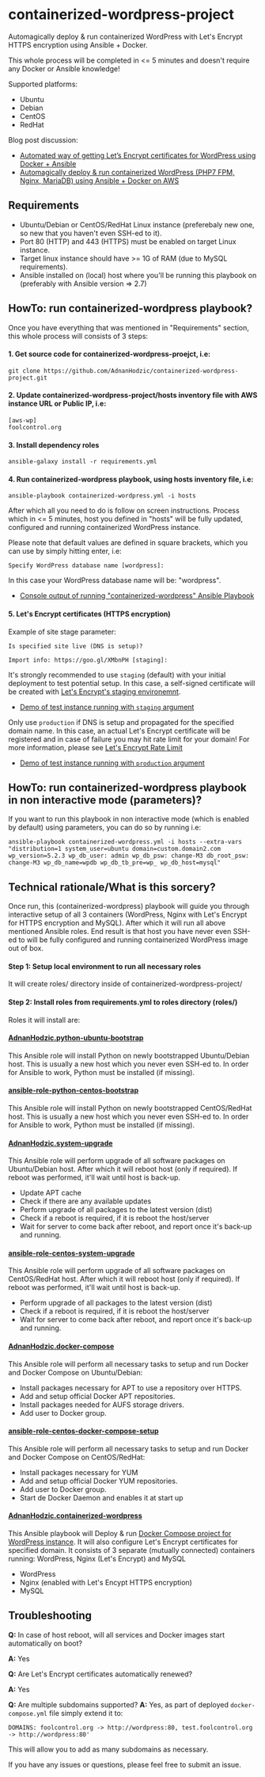# containerized-wordpress-project

Automagically deploy & run containerized WordPress with Let's Encrypt HTTPS encryption using Ansible + Docker.

This whole process will be completed in <= 5 minutes and doesn't require any Docker or Ansible knowledge!

Supported platforms:
* Ubuntu
* Debian
* CentOS
* RedHat

Blog post discussion: 
* [Automated way of getting Let’s Encrypt certificates for WordPress using Docker + Ansible](http://foolcontrol.org/?p=2758)
* [Automagically deploy & run containerized WordPress (PHP7 FPM, Nginx, MariaDB) using Ansible + Docker on AWS](http://foolcontrol.org/?p=2002)

## Requirements

* Ubuntu/Debian or CentOS/RedHat Linux instance (preferebaly new one, so new that you haven't even SSH-ed to it).
* Port 80 (HTTP) and 443 (HTTPS) must be enabled on target Linux instance.
* Target linux instance should have >= 1G of RAM (due to MySQL requirements).
* Ansible installed on (local) host where you'll be running this playbook on (preferably with Ansible version => 2.7)

## HowTo: run containerized-wordpress playbook?

Once you have everything that was mentioned in "Requirements" section, this whole process will consists of 3 steps:

#### 1. Get source code for containerized-wordpress-proejct, i.e:

```
git clone https://github.com/AdnanHodzic/containerized-wordpress-project.git
```

 #### 2. Update containerized-wordpress-project/hosts inventory file with AWS instance URL or Public IP, i.e:

```
[aws-wp]
foolcontrol.org
```

#### 3. Install dependency roles

```
ansible-galaxy install -r requirements.yml
```

#### 4. Run containerized-wordpress playbook, using hosts inventory file, i.e:

```
ansible-playbook containerized-wordpress.yml -i hosts
```

After which all you need to do is follow on screen instructions. Process which in <= 5 minutes, host you defined in "hosts" will be fully updated, configured and running containerized WordPress instance.

Please note that default values are defined in square brackets, which you can use by simply hitting enter, i.e:
```
Specify WordPress database name [wordpress]:
```

In this case your WordPress database name will be: "wordpress".

* [Console output of running "containerized-wordpress" Ansible Playbook](http://foolcontrol.org/wp-content/uploads/2018/03/containerized-wordpress-run-with-lets-encrypt-2.png)

#### 5. Let's Encrypt certificates (HTTPS encryption)

Example of site stage parameter:

```
Is specified site live (DNS is setup)?

Import info: https://goo.gl/XMbnPH [staging]:
```

It's strongly recommended to use `staging` (default) with your initial deployment to test potential setup. In this case, a self-signed certificate will be created with [Let's Encrypt's staging environemnt](https://letsencrypt.org/docs/staging-environment/).

* [Demo of test instance running with `staging` argument](https://foolcontrol.org/wp-content/uploads/2018/03/stage-false-test3.png)

Only use `production` if DNS is setup and propagated for the specified domain name. In this case, an actual Let's Encrypt certificate will be registered and in case of failure you may hit rate limit for your domain! For more information, please see [Let's Encrypt Rate Limit](https://letsencrypt.org/docs/rate-limits/)

* [Demo of test instance running with `production` argument](https://foolcontrol.org/wp-content/uploads/2018/03/stage-live-test3.png)
 
## HowTo: run containerized-wordpress playbook in non interactive mode (parameters)?

If you want to run this playbook in non interactive mode (which is enabled by default) using parameters, you can do so by running i.e:

```
ansible-playbook containerized-wordpress.yml -i hosts --extra-vars "distribution=1 system_user=ubuntu domain=custom.domain2.com wp_version=5.2.3 wp_db_user: admin wp_db_psw: change-M3 db_root_psw: change-M3 wp_db_name=wpdb wp_db_tb_pre=wp_ wp_db_host=mysql"
```

## Technical rationale/What is this sorcery?

Once run, this (containerized-wordpress) playbook will guide you through interactive setup of all 3 containers (WordPress, Nginx with Let's Encrypt for HTTPS encryption and MySQL). After which it will run all above mentioned Ansible roles. End result is that host you have never even SSH-ed to will be fully configured and running containerized WordPress image out of box.

#### Step 1: Setup local environment to run all necessary roles

It will create roles/ directory inside of containerized-wordpress-project/

#### Step 2: Install roles from requirements.yml to roles directory (roles/)

Roles it will install are:

#### [AdnanHodzic.python-ubuntu-bootstrap](https://galaxy.ansible.com/AdnanHodzic/python-ubuntu-bootstrap/)

This Ansible role will install Python on newly bootstrapped Ubuntu/Debian host. This is usually a new host which you never even SSH-ed to. In order for Ansible to work, Python must be installed (if missing).

#### [ansible-role-python-centos-bootstrap](https://github.com/iMartzen/ansible-role-python-centos-bootstrap)

This Ansible role will install Python on newly bootstrapped CentOS/RedHat host. This is usually a new host which you never even SSH-ed to. In order for Ansible to work, Python must be installed (if missing).

#### [AdnanHodzic.system-upgrade](https://galaxy.ansible.com/AdnanHodzic/system-upgrade/)

This Ansible role will perform upgrade of all software packages on Ubuntu/Debian host. After which it will reboot host (only if required). If reboot was performed, it'll wait until host is back-up.

* Update APT cache
* Check if there are any available updates
* Perform upgrade of all packages to the latest version (dist)
* Check if a reboot is required, if it is reboot the host/server
* Wait for server to come back after reboot, and report once it's back-up and running.

#### [ansible-role-centos-system-upgrade](https://github.com/iMartzen/ansible-role-centos-system-upgrade)

This Ansible role will perform upgrade of all software packages on CentOS/RedHat host. After which it will reboot host (only if required). If reboot was performed, it'll wait until host is back-up.

* Perform upgrade of all packages to the latest version (dist)
* Check if a reboot is required, if it is reboot the host/server
* Wait for server to come back after reboot, and report once it's back-up and running.


#### [AdnanHodzic.docker-compose](https://galaxy.ansible.com/AdnanHodzic/docker-compose/)

This Ansible role will perform all necessary tasks to setup and run Docker and Docker Compose on Ubuntu/Debian:

* Install packages necessary for APT to use a repository over HTTPS.
* Add and setup official Docker APT repositories.
* Install packages needed for AUFS storage drivers.
* Add user to Docker group.

#### [ansible-role-centos-docker-compose-setup](https://github.com/iMartzen/ansible-role-centos-docker-compose-setup)

This Ansible role will perform all necessary tasks to setup and run Docker and Docker Compose on CentOS/RedHat:

* Install packages necessary for YUM
* Add and setup official Docker YUM repositories.
* Add user to Docker group.
* Start de Docker Daemon and enables it at start up

#### [AdnanHodzic.containerized-wordpress](https://galaxy.ansible.com/AdnanHodzic/containerized-wordpress/)

This Ansible playbook will Deploy & run [Docker Compose project for WordPress instance](https://github.com/AdnanHodzic/ansible-role-containerized-wordpress/blob/master/templates/docker-compose.j2). It will also configure Let's Encrypt certificates for specified domain. It consists of 3 separate (mutually connected) containers running: WordPress, Nginx (Let's Encrypt) and MySQL
* WordPress
* Nginx (enabled with Let's Encypt HTTPS encryption)
* MySQL

## Troubleshooting

**Q:** In case of host reboot, will all services and Docker images start automatically on boot?

**A:** Yes

**Q:** Are Let's Encrypt certificates automatically renewed?

**A:** Yes

**Q:** Are multiple subdomains supported?
**A:** Yes, as part of deployed `docker-compose.yml` file simply extend it to:

```
DOMAINS: foolcontrol.org -> http://wordpress:80, test.foolcontrol.org -> http://wordpress:80'
```

This will allow you to add as many subdomains as necessary.

If you have any issues or questions, please feel free to submit an issue.
